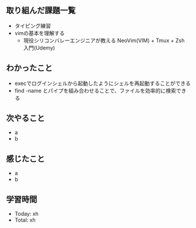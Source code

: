 ## 取り組んだ課題一覧
- タイピング練習
- vimの基本を理解する
  - 現役シリコンバレーエンジニアが教える NeoVim(VIM) + Tmux + Zsh 入門(Udemy)
## わかったこと
- execでログインシェルから起動したようにシェルを再起動することができる
- find -name とパイプを組み合わせることで、ファイルを効率的に検索できる
## 次やること
- a
- b
## 感じたこと
- a
- b
## 学習時間
- Today: xh
- Total: xh
